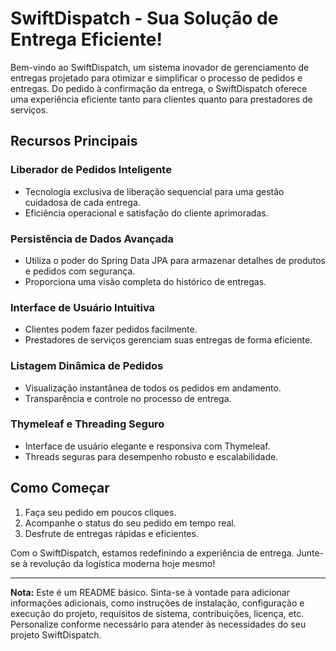 # SwiftDispatch - Sua Solução de Entrega Eficiente!

Bem-vindo ao SwiftDispatch, um sistema inovador de gerenciamento de entregas projetado para otimizar e simplificar o processo de pedidos e entregas. Do pedido à confirmação da entrega, o SwiftDispatch oferece uma experiência eficiente tanto para clientes quanto para prestadores de serviços.

## Recursos Principais

### Liberador de Pedidos Inteligente
- Tecnologia exclusiva de liberação sequencial para uma gestão cuidadosa de cada entrega.
- Eficiência operacional e satisfação do cliente aprimoradas.

### Persistência de Dados Avançada
- Utiliza o poder do Spring Data JPA para armazenar detalhes de produtos e pedidos com segurança.
- Proporciona uma visão completa do histórico de entregas.

### Interface de Usuário Intuitiva
- Clientes podem fazer pedidos facilmente.
- Prestadores de serviços gerenciam suas entregas de forma eficiente.

### Listagem Dinâmica de Pedidos
- Visualização instantânea de todos os pedidos em andamento.
- Transparência e controle no processo de entrega.

### Thymeleaf e Threading Seguro
- Interface de usuário elegante e responsiva com Thymeleaf.
- Threads seguras para desempenho robusto e escalabilidade.

## Como Começar

1. Faça seu pedido em poucos cliques.
2. Acompanhe o status do seu pedido em tempo real.
3. Desfrute de entregas rápidas e eficientes.

Com o SwiftDispatch, estamos redefinindo a experiência de entrega. Junte-se à revolução da logística moderna hoje mesmo!

---

**Nota:** Este é um README básico. Sinta-se à vontade para adicionar informações adicionais, como instruções de instalação, configuração e execução do projeto, requisitos de sistema, contribuições, licença, etc. Personalize conforme necessário para atender às necessidades do seu projeto SwiftDispatch.
